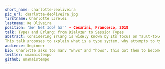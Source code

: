 ```yaml
---
short_name: charlotte-deoliveira
pic_url: charlotte-deoliveira.jpg
firstname: Charlotte Lorelei
lastname: De Oliveira
position: "âœ¨ Net Idol âœ¨" - Cesarini, Francesco, 2018
talk: Types and Erlang: from Dialyzer to Session Types
abstract: Considering Erlang is widely known by its focus on fault-tolerance and, by consequence, guarantees of reliability, there have been several attempts to improve Erlang programs by proving their correctness with type systems but such attempts have failed.
This talk proposes to explain what is a type system, why attempts to type strictly Erlang have failed and how the theory of Session Types might prove to be a way to achieve correctness in environments like Erlang's.
audience: Beginner
bio: Charlotte asks too many "whys" and "hows", this got them to become someone who thinks too much on how to improve things for everybody.
twitter: umamaistempo
github: umamaistempo
---
```

